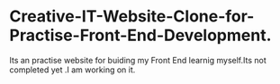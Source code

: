 # Creative-IT-Website-Clone-for-Practise-Front-End-Development.
Its an practise website for buiding my Front End learnig myself.Its not completed yet .I am working on it.

